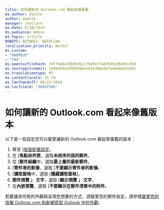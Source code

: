 ```yaml
---
title: 如何讓新的 Outlook.com 看起來像是舊
ms.author: daeite
author: daeite
manager: joallard
ms.date: 6/20/2019
ms.audience: Admin
ms.topic: article
ROBOTS: NOINDEX, NOFOLLOW
localization_priority: Normal
ms.custom:
- "8000035"
- "794"
ms.openlocfilehash: 34ff4a6a78b6b362c7929e77e8369d2d6e05c868
ms.sourcegitcommit: 1d98db8acb9959aba3b5e308a567ade6b62da56c
ms.translationtype: MT
ms.contentlocale: zh-TW
ms.lasthandoff: 08/22/2019
ms.locfileid: "36497506"
---
```

# <a name="how-to-make-the-new-outlookcom-look-like-the-old-version"></a>如何讓新的 Outlook.com 看起來像舊版本

以下是一些設定您可以變更讓新的 Outlook.com 看起來像舊的版本：

1. 移至 [[版面配置設定](https://outlook.live.com/mail/options/mail/layout)。
1. 在 [**焦點收件匣**，選取**未排序的我的郵件**。
1. 在 [**郵件組織**中，選取**最上層的最新郵件**。
1. [**寄件者的影像**，選取 [**不要顯示寄件者的影像**。
1. [**讀取窗格**中，選取 [**隱藏讀取窗格**]。
1. **郵件預覽 」 文字**，選取 [**顯示預覽 」 文字**。
1. 在**內嵌預覽**，選取 [**不要顯示在郵件清單中的附件**。

若要讓收件匣的外觀與呈現您想要的方式，請變更您的郵件設定，請參閱[變更您的信箱 Outlook.com 和新網頁型 Outlook 中的外觀](https://support.office.com/article/b41c2ecb-f23c-42b3-b7f8-659646d5e58c?wt.mc_id=Office_Outlook_com_Alchemy)。